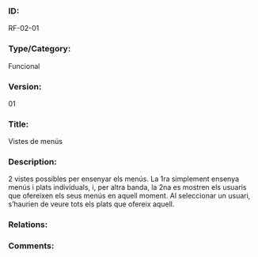 ### ID:

RF-02-01

### Type/Category:

Funcional

### Version:

01

### Title: 

Vistes de menús

### Description:

2 vistes possibles per ensenyar els menús. La 1ra simplement ensenya menús i plats individuals, i, per altra banda, la 2na es mostren els usuaris que ofereixen els seus menús en aquell moment.
Al seleccionar un usuari, s’haurien de veure tots els plats que ofereix aquell. 

### Relations:



### Comments:


